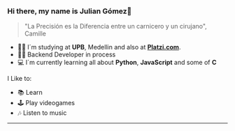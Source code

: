 ### Hi there, my name is Julian Gómez👋
> "La Precisión es la Diferencia entre un carnicero y un cirujano", Camille 

- 👨‍🎓 I´m studying at **UPB**, Medellin and also at [**Platzi.com**](https://platzi.com/ "Platzi.com").
- 👨‍💻 Backend Developer in process 
- 💻 I´m currently learning all about **Python**, **JavaScript** and some of **C** 


 I Like to:
 - 📚 Learn 
 - 🕹️ Play videogames 
 - 🎶 Listen to music  
 ---

